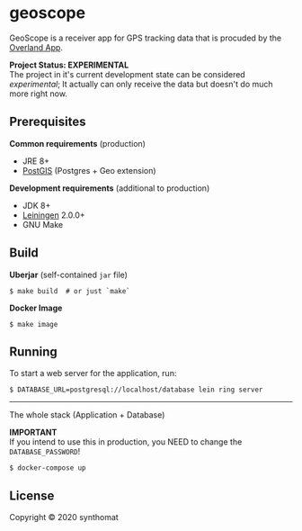 # geoscope

GeoScope is a receiver app for GPS tracking data that is procuded by the [Overland App](https://github.com/aaronpk/Overland-iOS).

**Project Status: EXPERIMENTAL**  
The project in it's current development state can be considered _experimental_; It actually can only receive the data but doesn't do much more right now.

## Prerequisites

**Common requirements** (production)
* JRE 8+
* [PostGIS][] (Postgres + Geo extension)

**Development requirements** (additional to production)
* JDK 8+
* [Leiningen][] 2.0.0+
* GNU Make

[leiningen]: https://github.com/technomancy/leiningen
[postgis]: https://postgis.net/

## Build
**Uberjar** (self-contained `jar` file)

    $ make build  # or just `make`

**Docker Image**

    $ make image

## Running

To start a web server for the application, run:

    $ DATABASE_URL=postgresql://localhost/database lein ring server

---

The whole stack (Application + Database)

**IMPORTANT**  
If you intend to use this in production, you NEED to change the `DATABASE_PASSWORD`! 

    $ docker-compose up 

## License

Copyright © 2020 synthomat
